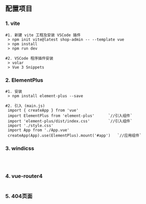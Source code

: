 ## 配置项目

### 1. vite

```shell
#1. 新建 vite 工程及安装 VSCode 插件 
 > npm init vite@latest shop-admin -- --template vue 
 > npm install
 > npm run dev

#2. VSCode 程序插件安装
 > volar
 > Vue 3 Snippets
```

### 2. ElementPlus

```shell
#1. 安装
 > npm install element-plus --save

#2. 引入 (main.js)
 import { createApp } from 'vue'
 import ElementPlus from 'element-plus'      `//引入组件` 
 import 'element-plus/dist/index.css'        `//引入组件` 
 import './style.css'
 import App from './App.vue'
 createApp(App).use(ElementPlus).mount('#app')   `//应用组件` 
```

### 3. windicss

```

 
```

### 4. vue-router4

```
```

### 5. 404页面

```
```

